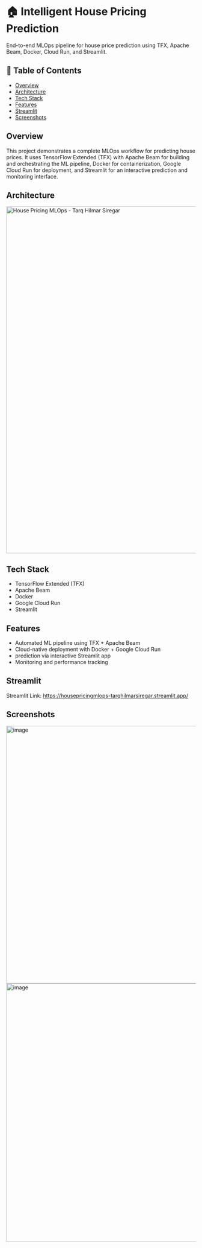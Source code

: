 # 🏠 Intelligent House Pricing Prediction  
End-to-end MLOps pipeline for house price prediction using TFX, Apache Beam, Docker, Cloud Run, and Streamlit.

## 📑 Table of Contents
- [Overview](#overview)
- [Architecture](#architecture)
- [Tech Stack](#tech-stack)
- [Features](#features)
- [Streamlit](#streamlit)
- [Screenshots](#screenshots)

## Overview
This project demonstrates a complete MLOps workflow for predicting house prices. It uses TensorFlow Extended (TFX) with Apache Beam for building and orchestrating the ML pipeline, Docker for containerization, Google Cloud Run for deployment, and Streamlit for an interactive prediction and monitoring interface.

## Architecture
<img width="3000" height="920" alt="House Pricing MLOps - Tarq Hilmar Siregar" src="https://github.com/user-attachments/assets/f1e19778-2378-408a-8119-c0fd499e3c1c" />

## Tech Stack
- TensorFlow Extended (TFX)
- Apache Beam
- Docker
- Google Cloud Run
- Streamlit

## Features
- Automated ML pipeline using TFX + Apache Beam
- Cloud-native deployment with Docker + Google Cloud Run
- prediction via interactive Streamlit app
- Monitoring and performance tracking

## Streamlit
Streamlit Link: https://housepricingmlops-tarqhilmarsiregar.streamlit.app/

## Screenshots
<img width="1366" height="683" alt="image" src="https://github.com/user-attachments/assets/8cd21466-0d94-4122-823a-985e9d522ef4" />
<img width="1366" height="685" alt="image" src="https://github.com/user-attachments/assets/1724e529-fb6d-4686-ab47-10f2502638ef" />
